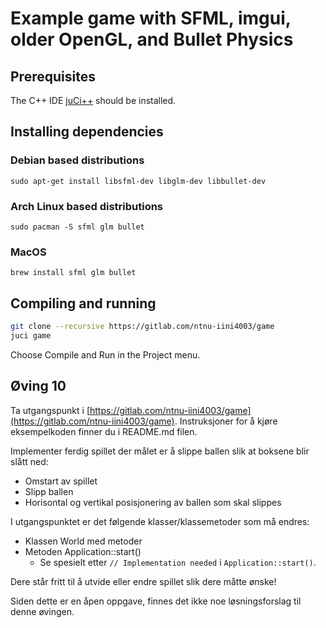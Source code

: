 # Example game with SFML, imgui, older OpenGL, and Bullet Physics

## Prerequisites
The C++ IDE [juCi++](https://gitlab.com/cppit/jucipp) should be installed.

## Installing dependencies

### Debian based distributions
`sudo apt-get install libsfml-dev libglm-dev libbullet-dev`

### Arch Linux based distributions
`sudo pacman -S sfml glm bullet`

### MacOS
`brew install sfml glm bullet`

## Compiling and running
```sh
git clone --recursive https://gitlab.com/ntnu-iini4003/game
juci game
```

Choose Compile and Run in the Project menu.



## Øving 10

Ta utgangspunkt i [https://gitlab.com/ntnu-iini4003/game](https://gitlab.com/ntnu-iini4003/game). Instruksjoner for å kjøre eksempelkoden finner du i README.md filen.

Implementer ferdig spillet der målet er å slippe ballen slik at boksene blir slått ned:

- Omstart av spillet
- Slipp ballen
- Horisontal og vertikal posisjonering av ballen som skal slippes

I utgangspunktet er det følgende klasser/klassemetoder som må endres:

- Klassen World med metoder
- Metoden Application::start()
    - Se spesielt etter `// Implementation needed` i `Application::start()`.

Dere står fritt til å utvide eller endre spillet slik dere måtte ønske!

Siden dette er en åpen oppgave, finnes det ikke noe løsningsforslag til denne øvingen.